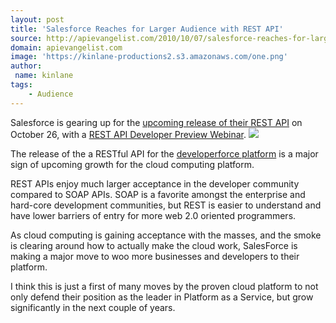 ```yaml
---
layout: post
title: 'Salesforce Reaches for Larger Audience with REST API'
source: http://apievangelist.com/2010/10/07/salesforce-reaches-for-larger-audience-with-rest-api/
domain: apievangelist.com
image: 'https://kinlane-productions2.s3.amazonaws.com/one.png'
author:
 name: kinlane
tags:
    - Audience
---
```

Salesforce is gearing up for the [upcoming release of their REST API](http://blog.sforce.com/sforce/2010/10/rest-api-programmableweb-and-curl.html) on October 26, with a [REST API Developer Preview Webinar](https://www.developerforce.com/events/rest_developer_preview/registration.php?d=70130000000FV4U). ![](http://www.developerforce.com/assets/developerforcesite/developerforce_home/images/developerforce_logo.png)

The release of the a RESTful API for the [developerforce platform](http://developer.force.com/) is a major sign of upcoming growth for the cloud computing platform.

REST APIs enjoy much larger acceptance in the developer community compared to SOAP APIs. SOAP is a favorite amongst the enterprise and hard-core development communities, but REST is easier to understand and have lower barriers of entry for more web 2.0 oriented programmers.

As cloud computing is gaining acceptance with the masses, and the smoke is clearing around how to actually make the cloud work, SalesForce is making a major move to woo more businesses and developers to their platform.

I think this is just a first of many moves by the proven cloud platform to not only defend their position as the leader in Platform as a Service, but grow significantly in the next couple of years.